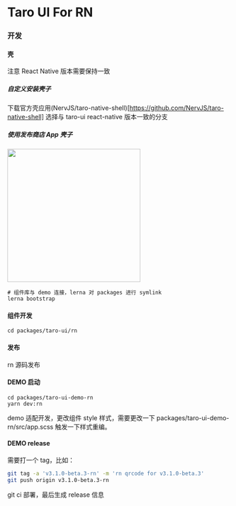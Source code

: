# Taro UI For RN


### 开发


#### 壳
注意 React Native 版本需要保持一致
##### 自定义安装壳子
下载官方壳应用(NervJS/taro-native-shell)[https://github.com/NervJS/taro-native-shell] 选择与 taro-ui react-native 版本一致的分支

##### 使用发布商店 App 壳子
<img src="https://tva1.sinaimg.cn/large/008i3skNgy1gvzhk2732kj30fu0u0aax.jpg" width="300px" />

```
# 组件库与 demo 连接，lerna 对 packages 进行 symlink
lerna bootstrap
```

#### 组件开发
```
cd packages/taro-ui/rn
```

#### 发布
rn 源码发布

#### DEMO 启动
```
cd packages/taro-ui-demo-rn
yarn dev:rn
```
demo 适配开发，更改组件 style 样式，需要更改一下 packages/taro-ui-demo-rn/src/app.scss 触发一下样式重编。

#### DEMO release
需要打一个 tag，比如：
```sh
git tag -a 'v3.1.0-beta.3-rn' -m 'rn qrcode for v3.1.0-beta.3'
git push origin v3.1.0-beta.3-rn
```
git ci 部署，最后生成 release 信息
